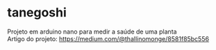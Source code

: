 # tanegoshi
Projeto em arduino nano para medir a saúde de uma planta<br>
Artigo do projeto:
https://medium.com/@thallinomonge/8581f85bc556
